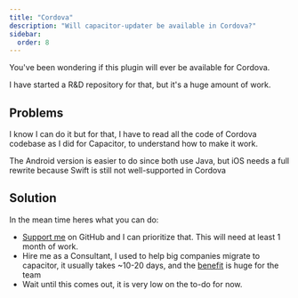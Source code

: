 ```yaml
---
title: "Cordova"
description: "Will capacitor-updater be available in Cordova?"
sidebar:
  order: 8
---
```


You've been wondering if this plugin will ever be available for Cordova.

I have started a R\&D repository for that, but it's a huge amount of work.

## Problems

I know I can do it but for that, I have to read all the code of Cordova codebase as I did for Capacitor, to understand how to make it work.

The Android version is easier to do since both use Java, but iOS needs a full rewrite because Swift is still not well-supported in Cordova

## Solution

In the mean time heres what you can do:

* [Support me](https://github.com/sponsors/riderx) on GitHub and I can prioritize that. This will need at least 1 month of work.
* Hire me as a Consultant, I used to help big companies migrate to capacitor, it usually takes ~10-20 days, and the [benefit](https://ionic.io/resources/articles/capacitor-vs-cordova-modern-hybrid-app-development) is huge for the team
* Wait until this comes out, it is very low on the to-do for now.
